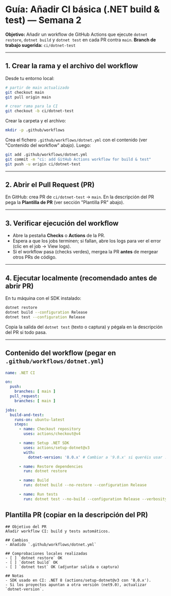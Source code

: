 # Guía: Añadir CI básica (.NET build & test) — Semana 2

**Objetivo:** Añadir un workflow de GitHub Actions que ejecute `dotnet restore`, `dotnet build` y `dotnet test` en cada PR contra `main`.
**Branch de trabajo sugerida:** `ci/dotnet-test`

---

## 1. Crear la rama y el archivo del workflow

Desde tu entorno local:

```bash
# partir de main actualizado
git checkout main
git pull origin main

# crear rama para la CI
git checkout -b ci/dotnet-test
```

Crear la carpeta y el archivo:

```bash
mkdir -p .github/workflows
```

Crea el fichero `.github/workflows/dotnet.yml` con el contenido (ver "Contenido del workflow" abajo). Luego:

```bash
git add .github/workflows/dotnet.yml
git commit -m "ci: add GitHub Actions workflow for build & test"
git push -u origin ci/dotnet-test
```

---

## 2. Abrir el Pull Request (PR)

En GitHub: crea PR de `ci/dotnet-test` → `main`.
En la descripción del PR pega la **Plantilla de PR** (ver sección "Plantilla PR" abajo).

---

## 3. Verificar ejecución del workflow

- Abre la pestaña **Checks** o **Actions** de la PR.
- Espera a que los jobs terminen; si fallan, abre los logs para ver el error (clic en el job → View logs).
- Si el workflow pasa (checks verdes), mergea la PR **antes** de mergear otros PRs de código.

---

## 4. Ejecutar localmente (recomendado antes de abrir PR)

En tu máquina con el SDK instalado:

```bash
dotnet restore
dotnet build --configuration Release
dotnet test --configuration Release
```

Copia la salida del `dotnet test` (texto o captura) y pégala en la descripción del PR si todo pasa.

---

## Contenido del workflow (pegar en `.github/workflows/dotnet.yml`)

```yaml
name: .NET CI

on:
  push:
    branches: [ main ]
  pull_request:
    branches: [ main ]

jobs:
  build-and-test:
    runs-on: ubuntu-latest
    steps:
      - name: Checkout repository
        uses: actions/checkout@v4

      - name: Setup .NET SDK
        uses: actions/setup-dotnet@v3
        with:
          dotnet-version: '8.0.x' # Cambiar a '9.0.x' si queréis usar .NET 9

      - name: Restore dependencies
        run: dotnet restore

      - name: Build
        run: dotnet build --no-restore --configuration Release

      - name: Run tests
        run: dotnet test --no-build --configuration Release --verbosity normal
```

## Plantilla PR (copiar en la descripción del PR)

```text
## Objetivo del PR
Añadir workflow CI: build y tests automáticos.

## Cambios
- Añadido `.github/workflows/dotnet.yml`

## Comprobaciones locales realizadas
- [ ] `dotnet restore` OK
- [ ] `dotnet build` OK
- [ ] `dotnet test` OK (adjuntar salida o captura)

## Notas
- SDK usado en CI: .NET 8 (actions/setup-dotnet@v3 con '8.0.x').
- Si los proyectos apuntan a otra versión (net9.0), actualizar `dotnet-version`.
```
